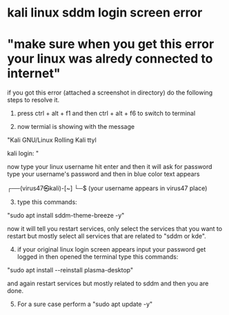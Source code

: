 # kali linux sddm login screen error

# "make sure when you get this error your linux was alredy connected to internet" 

if you got this error (attached a screenshot in directory) do the following steps to resolve it.

1. press ctrl + alt + f1 and then ctrl + alt + f6 to switch to terminal

2. now termial is showing with the message

"Kali GNU/Linux Rolling Kali ttyl

kali login: "

now type your linux username hit enter and then it will ask for password type your username's password and then in blue color text appears

┌──(virus47㉿kali)-[~]
└─$ 
(your username appears in virus47 place)

3. type this commands:

"sudo apt install sddm-theme-breeze -y"

now it will tell you restart services, only select the services that you want to restart but mostly select all services that are related to "sddm or kde".

4. if your original linux login screen appears input your password get logged in then opened the terminal type this commands:

"sudo apt install --reinstall plasma-desktop"

and again restart services but mostly related to sddm and then you are done.

5. For a sure case perform a "sudo apt update -y"

